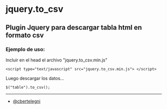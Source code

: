 jquery.to_csv
=============

## Plugin Jquery para descargar tabla html en formato csv  

### Ejemplo de uso:
Incluir en el head el archivo "jquery.to_csv.min.js"
```
<script type="text/javascript" src="jquery.to_csv.min.js"> </script>
```
Luego descargar los datos... 
```
$("table").to_csv();

```

-------------------------------------------------------

* [@cbertelegni](https://twitter.com/cbertelegni)
